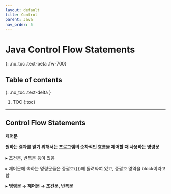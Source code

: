 ```yaml
---
layout: default
title: Control 
parent: Java
nav_order: 5
---
```


# Java Control Flow Statements
{: .no_toc .text-beta .fw-700}

## Table of contents
{: .no_toc .text-delta }

1. TOC
{:toc}

---

## Control Flow Statements

**제어문**

**원하는 결과를 얻기 위해서는 프로그램의 순차적인 흐름을 제어할 때 사용하는 명령문**

&#9656; 조건문, 반복문 등이 있음

&#9656; 제어문에 속하는 명령문들은 중괄호({})에 둘려싸여 있고, 중괄호 영역을 block이라고 함

&#9656; **명령문 &#8594; 제어문 &#8594; 조건문, 반복문**

